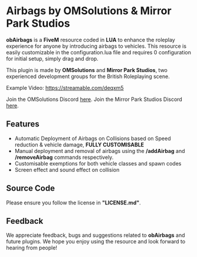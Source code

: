 # Airbags by OMSolutions & Mirror Park Studios
**obAirbags** is a **FiveM** resource coded in **LUA** to enhance the roleplay experience for anyone by introducing airbags to vehicles. This resource is easily customizable in the configuration.lua file and requires 0 configuration for initial setup, simply drag and drop.

This plugin is made by **OMSolutions** and **Mirror Park Studios**, two experienced development groups for the British Roleplaying scene.

Example Video: https://streamable.com/deqxm5

Join the OMSolutions Discord [here](https://discord.gg/C39cjWEtNk).
Join the Mirror Park Studios Discord [here](https://discord.gg/FAJxYxt8SH).

## Features
* Automatic Deployment of Airbags on Collisions based on Speed reduction & vehicle damage, **FULLY CUSTOMISABLE**
* Manual deployment and removal of airbags using the **/addAirbag** and **/removeAirbag** commands respectively.
* Customisable exemptions for both vehicle classes and spawn codes
* Screen effect and sound effect on collision

## Source Code
Please ensure you follow the license in **"LICENSE.md"**.

## Feedback
We appreciate feedback, bugs and suggestions related to **obAirbags** and future plugins. We hope you enjoy using the resource and look forward to hearing from people!
